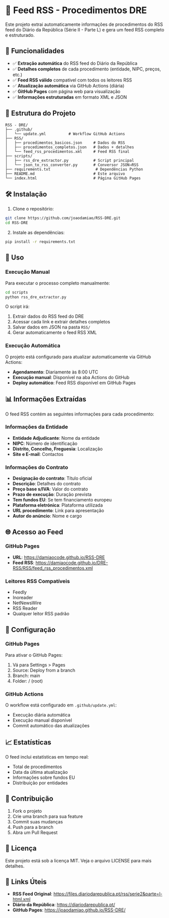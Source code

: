 # 📰 Feed RSS - Procedimentos DRE

Este projeto extrai automaticamente informações de procedimentos do RSS feed do Diário da República (Série II - Parte L) e gera um feed RSS completo e estruturado.

## 🚀 Funcionalidades

- ✅ **Extração automática** do RSS feed do Diário da República
- ✅ **Detalhes completos** de cada procedimento (entidade, NIPC, preços, etc.)
- ✅ **Feed RSS válido** compatível com todos os leitores RSS
- ✅ **Atualização automática** via GitHub Actions (diária)
- ✅ **GitHub Pages** com página web para visualização
- ✅ **Informações estruturadas** em formato XML e JSON

## 📁 Estrutura do Projeto

```
RSS - DRE/
├── .github/
│   └── update.yml          # Workflow GitHub Actions
├── RSS/
│   ├── procedimentos_basicos.json     # Dados do RSS
│   ├── procedimentos_completos.json   # Dados + detalhes
│   └── feed_rss_procedimentos.xml     # Feed RSS final
├── scripts/
│   ├── rss_dre_extractor.py           # Script principal
│   └── json_to_rss_converter.py       # Conversor JSON→RSS
├── requirements.txt                    # Dependências Python
├── README.md                          # Este arquivo
└── index.html                         # Página GitHub Pages
```

## 🛠️ Instalação

1. Clone o repositório:

```bash
git clone https://github.com/joaodamiao/RSS-DRE.git
cd RSS-DRE
```

2. Instale as dependências:

```bash
pip install -r requirements.txt
```

## 🎯 Uso

### Execução Manual

Para executar o processo completo manualmente:

```bash
cd scripts
python rss_dre_extractor.py
```

O script irá:

1. Extrair dados do RSS feed do DRE
2. Acessar cada link e extrair detalhes completos
3. Salvar dados em JSON na pasta `RSS/`
4. Gerar automaticamente o feed RSS XML

### Execução Automática

O projeto está configurado para atualizar automaticamente via GitHub Actions:

- **Agendamento**: Diariamente às 8:00 UTC
- **Execução manual**: Disponível na aba Actions do GitHub
- **Deploy automático**: Feed RSS disponível em GitHub Pages

## 📊 Informações Extraídas

O feed RSS contém as seguintes informações para cada procedimento:

### Informações da Entidade

- **Entidade Adjudicante**: Nome da entidade
- **NIPC**: Número de identificação
- **Distrito, Concelho, Freguesia**: Localização
- **Site e E-mail**: Contactos

### Informações do Contrato

- **Designação do contrato**: Título oficial
- **Descrição**: Detalhes do contrato
- **Preço base s/IVA**: Valor do contrato
- **Prazo de execução**: Duração prevista
- **Tem fundos EU**: Se tem financiamento europeu
- **Plataforma eletrónica**: Plataforma utilizada
- **URL procedimento**: Link para apresentação
- **Autor do anúncio**: Nome e cargo

## 🌐 Acesso ao Feed

### GitHub Pages

- **URL**: https://damiaocode.github.io/RSS-DRE
- **Feed RSS**: https://damiaocode.github.io/DRE-RSS/RSS/feed_rss_procedimentos.xml

### Leitores RSS Compatíveis

- Feedly
- Inoreader
- NetNewsWire
- RSS Reader
- Qualquer leitor RSS padrão

## 🔧 Configuração

### GitHub Pages

Para ativar o GitHub Pages:

1. Vá para Settings > Pages
2. Source: Deploy from a branch
3. Branch: main
4. Folder: / (root)

### GitHub Actions

O workflow está configurado em `.github/update.yml`:

- Execução diária automática
- Execução manual disponível
- Commit automático das atualizações

## 📈 Estatísticas

O feed inclui estatísticas em tempo real:

- Total de procedimentos
- Data da última atualização
- Informações sobre fundos EU
- Distribuição por entidades

## 🤝 Contribuição

1. Fork o projeto
2. Crie uma branch para sua feature
3. Commit suas mudanças
4. Push para a branch
5. Abra um Pull Request

## 📄 Licença

Este projeto está sob a licença MIT. Veja o arquivo LICENSE para mais detalhes.

## 🔗 Links Úteis

- **RSS Feed Original**: https://files.diariodarepublica.pt/rss/serie2&parte=l-html.xml
- **Diário da República**: https://diariodarepublica.pt/
- **GitHub Pages**: https://joaodamiao.github.io/RSS-DRE/
